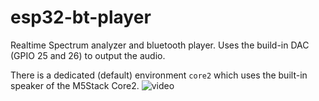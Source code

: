 # esp32-bt-player

Realtime Spectrum analyzer and bluetooth player. Uses the build-in DAC (GPIO 25 and 26) to output the audio.

There is a dedicated (default) environment ```core2``` which uses the built-in speaker of the M5Stack Core2.
![video](https://github.com/mdaskalov/esp32-bt-player/raw/main/video.gif)
